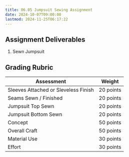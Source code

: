 ```yaml
---
title: 06.05 Jumpsuit Sewing Assignment
date: 2024-10-07T09:00:00
lastmod: 2024-11-25T06:17:22
---
```


## Assignment Deliverables

1. Sewn Jumpsuit

## Grading Rubric

<div class="responsive-table-markdown">

| Assessment                           | Weight    |
| ------------------------------------ | --------- |
| Sleeves Attached or Sleveless Finish | 20 points |
| Seams Sewn / Finished                | 20 points |
| Jumpsuit Top Sewn                    | 20 points |
| Jumpsuit Bottom Sewn                 | 20 points |
| Concept                              | 50 points |
| Overall Craft                        | 50 points |
| Material Use                         | 30 points |
| Effort                               | 30 points |

</div>
